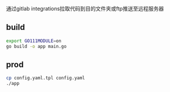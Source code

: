 通过gitlab integrations拉取代码到目的文件夹或ftp推送至远程服务器

## build
```bash
export GO111MODULE=on
go build -o app main.go
```

## prod
```bash
cp config.yaml.tpl config.yaml
./app
```